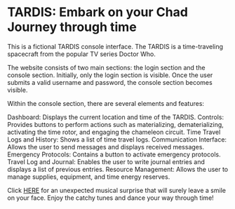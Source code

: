 # TARDIS: Embark on your Chad Journey through time

This is a fictional TARDIS console interface. The TARDIS is a time-traveling spacecraft from the popular TV series Doctor Who.

The website consists of two main sections: the login section and the console section. Initially, only the login section is visible. Once the user submits a valid username and password, the console section becomes visible.

Within the console section, there are several elements and features:

Dashboard: Displays the current location and time of the TARDIS.
Controls: Provides buttons to perform actions such as materializing, dematerializing, activating the time rotor, and engaging the chameleon circuit.
Time Travel Logs and History: Shows a list of time travel logs.
Communication Interface: Allows the user to send messages and displays received messages.
Emergency Protocols: Contains a button to activate emergency protocols.
Travel Log and Journal: Enables the user to write journal entries and displays a list of previous entries.
Resource Management: Allows the user to manage supplies, equipment, and time energy reserves.

Click <a href="doc:introduction" target="_blank">HERE</a> for an unexpected musical surprise that will surely leave a smile on your face. Enjoy the catchy tunes and dance your way through time! 
